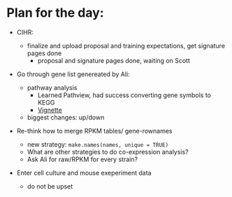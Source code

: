 # Plan for the day:
- CIHR:
  - finalize and upload proposal and training expectations, get signature pages done
    * proposal and signature pages done, waiting on Scott
- Go through gene list genereated by Ali:
  - pathway analysis
    * Learned Pathview, had success converting gene symbols to KEGG
    * [Vignette](https://www.bioconductor.org/packages/release/bioc/vignettes/pathview/inst/doc/pathview.pdf) 
  - biggest changes: up/down
  
- Re-think how to merge RPKM tables/ gene-rownames
  - new strategy: `make.names(names, unique = TRUE)`
  - What are other strategies to do co-expression analysis?
  - Ask Ali for raw/RPKM for every strain?
  
- Enter cell culture and mouse exeperiment data 
  - do not be upset
